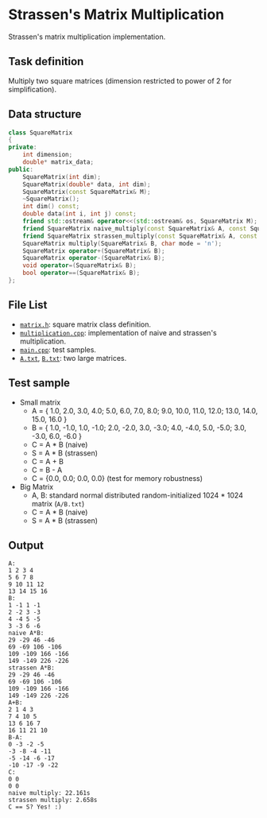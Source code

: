 # Strassen's Matrix Multiplication

Strassen's matrix multiplication implementation.

## Task definition

Multiply two square matrices (dimension restricted to power of 2 for simplification).

## Data structure

```C++
class SquareMatrix
{
private:
    int dimension;
    double* matrix_data;
public:
    SquareMatrix(int dim);
    SquareMatrix(double* data, int dim);
    SquareMatrix(const SquareMatrix& M);
    ~SquareMatrix();
    int dim() const;
    double data(int i, int j) const;
    friend std::ostream& operator<<(std::ostream& os, SquareMatrix M);
    friend SquareMatrix naive_multiply(const SquareMatrix& A, const SquareMatrix& B);
    friend SquareMatrix strassen_multiply(const SquareMatrix& A, const SquareMatrix& B);
    SquareMatrix multiply(SquareMatrix& B, char mode = 'n');
    SquareMatrix operator+(SquareMatrix& B);
    SquareMatrix operator-(SquareMatrix& B);
    void operator=(SquareMatrix& B);
    bool operator==(SquareMatrix& B);
};
```

## File List

- [`matrix.h`](matrix.h): square matrix class definition.
- [`multiplication.cpp`](multiplication.cpp): implementation of naive and strassen's multiplication.
- [`main.cpp`](main.cpp): test samples.
- [`A.txt`](A.txt), [`B.txt`](B.txt): two large matrices.

## Test sample

- Small matrix
    - A = { 1.0, 2.0, 3.0, 4.0; 5.0, 6.0, 7.0, 8.0;	9.0, 10.0, 11.0, 12.0; 13.0, 14.0, 15.0, 16.0 }
    - B = { 1.0, -1.0, 1.0, -1.0; 2.0, -2.0, 3.0, -3.0; 4.0, -4.0, 5.0, -5.0; 3.0, -3.0, 6.0, -6.0 }
    - C = A * B (naive)
    - S = A * B (strassen)
    - C = A + B
    - C = B - A
    - C = {0.0, 0.0; 0.0, 0.0} (test for memory robustness)
- Big Matrix
    - A, B: standard normal distributed random-initialized 1024 * 1024 matrix (```A/B.txt```)
	- C = A * B (naive)
    - S = A * B (strassen)

## Output

```
A:
1 2 3 4
5 6 7 8
9 10 11 12
13 14 15 16
B:
1 -1 1 -1
2 -2 3 -3
4 -4 5 -5
3 -3 6 -6
naive A*B:
29 -29 46 -46
69 -69 106 -106
109 -109 166 -166
149 -149 226 -226
strassen A*B:
29 -29 46 -46
69 -69 106 -106
109 -109 166 -166
149 -149 226 -226
A+B:
2 1 4 3
7 4 10 5
13 6 16 7
16 11 21 10
B-A:
0 -3 -2 -5
-3 -8 -4 -11
-5 -14 -6 -17
-10 -17 -9 -22
C:
0 0
0 0
naive multiply: 22.161s
strassen multiply: 2.658s
C == S? Yes! :)
```